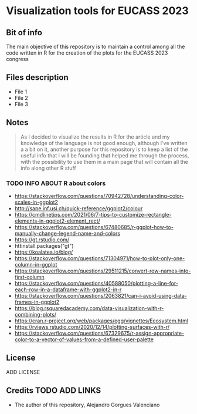 # Visualization tools for EUCASS 2023
## Bit of info

The main objective of this repository is to maintain a control among
all the code written in R for the creation of the plots for the 
EUCASS 2023 congress

## Files description

 * File 1
 * File 2
 * File 3

## Notes

> As I decided to visualize the results in R for the article and my 
> knowledge of the language is not good enough, although I've written
> a a bit on it, another purpose for this repository is to keep
> a list of the useful info that I will be founding that helped
> me through the process, with the possibility to use them in a
> main page that will contain all the info along other R stuff

### TODO INFO ABOUT R about colors
 
 * https://stackoverflow.com/questions/70942728/understanding-color-scales-in-ggplot2
 * http://sape.inf.usi.ch/quick-reference/ggplot2/colour
 * https://cmdlinetips.com/2021/06/7-tips-to-customize-rectangle-elements-in-ggplot2-element_rect/
 * https://stackoverflow.com/questions/67480685/r-ggplot-how-to-manually-change-legend-name-and-colors
 * https://gt.rstudio.com/
 * httinstall.packages("gt")
 * https://koalatea.io/blog/
 * https://stackoverflow.com/questions/71304971/how-to-plot-only-one-column-in-ggplot
 * https://stackoverflow.com/questions/29511215/convert-row-names-into-first-column
 * https://stackoverflow.com/questions/40588050/plotting-a-line-for-each-row-in-a-dataframe-with-ggplot2-in-r
 * https://stackoverflow.com/questions/2063821/can-i-avoid-using-data-frames-in-ggplot2
 * https://blog.rsquaredacademy.com/data-visualization-with-r-combining-plots/
 * https://cran.r-project.org/web/packages/egg/vignettes/Ecosystem.html
 * https://rviews.rstudio.com/2020/12/14/plotting-surfaces-with-r/
 * https://stackoverflow.com/questions/67329675/r-assign-appropriate-color-to-a-vector-of-values-from-a-defined-user-palette

## License
ADD LICENSE


## Credits TODO ADD LINKS
 * The author of this repository, Alejandro Gorgues Valenciano
